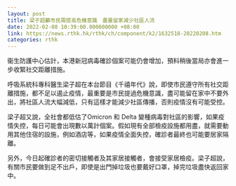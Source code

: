 ```yaml
---
layout: post
title: 梁子超籲市民需提高危機意識　盡量留家減少社區人流
date: 2022-02-08 10:39:00.000000000 +08:00
link: https://news.rthk.hk/rthk/ch/component/k2/1632518-20220208.htm
categories: rthk
---
```


衞生防護中心估計，本港新冠病毒確診個案可能仍會增加，預料稍後當局亦會進一步收緊社交距離措施。

呼吸系統科專科醫生梁子超在本台節目《千禧年代》說，即使市民遵守所有社交距離措施，都不足以遏止疫情，最重要是市民提過危機意識，盡可能留在家中不要外出，將社區人流大幅減低，只有這樣才能減少社區傳播，否則疫情沒有可能受控。

梁子超又說，全社會都低估了Omicron 和 Delta 變種病毒對社區的影響，如果疫情失控，每日可能會出現數以萬計個案。假如現有全部檢疫設施都用盡，就需要動用其他住宿的設施，例如酒店等，如果疫情全面失控，確診者最終也可能要居家隔離。

另外，今日起確診者的密切接觸者及其家居接觸者，會接受家居檢疫。梁子超說，有關市民要做到足不出戶，即使是出門掉垃圾也要戴好口罩，掉完垃圾盡快返回家中。
